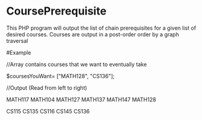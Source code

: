 # CoursePrerequisite
This PHP program will output the list of chain prerequisites for a given list of desired courses. Courses are output in a post-order order by a graph traversal

#Example

//Array contains courses that we want to eventually take

$coursesYouWant= ["MATH128", "CS136"];

//Output (Read from left to right)

MATH117 MATH104 MATH127 MATH137 MATH147 MATH128

CS115 CS135 CS116 CS145 CS136
